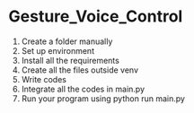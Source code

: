 # Gesture_Voice_Control
1. Create a folder manually
2. Set up environment 
3. Install all the requirements
4. Create all the files outside venv
5. Write codes 
6. Integrate all the codes in main.py
7. Run your program using python run main.py
